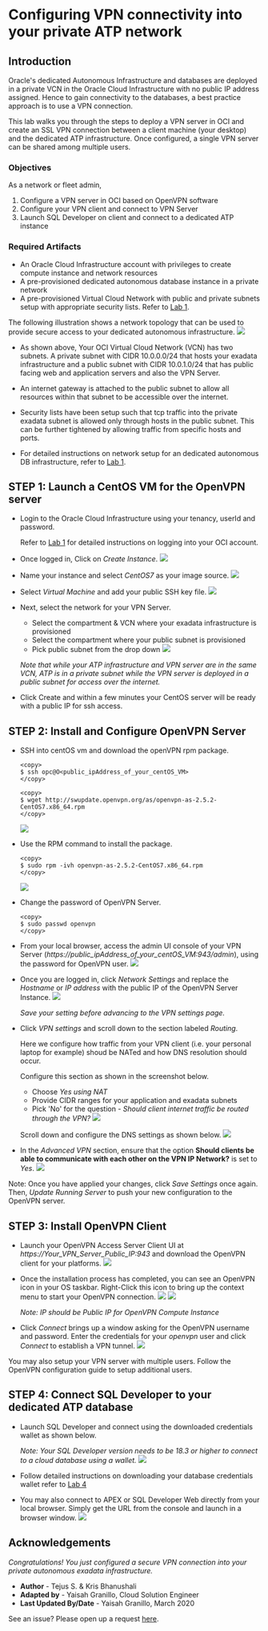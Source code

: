 # Configuring VPN connectivity into your private ATP network

## Introduction

Oracle's dedicated Autonomous Infrastructure and databases are deployed in a private VCN in the Oracle Cloud Infrastructure with no public IP address assigned. Hence to gain connectivity to the databases, a best practice approach is to use a VPN connection. 

This lab walks you through the steps to deploy a VPN server in OCI and create an SSL VPN connection between a client machine (your desktop) and the dedicated ATP infrastructure. Once configured, a single VPN server can be shared among multiple users.

### Objectives
As a network or fleet admin,

1. Configure a VPN server in OCI based on OpenVPN software
2. Configure your VPN client and connect to VPN Server
3. Launch SQL Developer on client and connect to a dedicated ATP instance


### Required Artifacts

- An Oracle Cloud Infrastructure account with privileges to create compute instance and network resources
- A pre-provisioned dedicated autonomous database instance in a private network
- A pre-provisioned Virtual Cloud Network with public and private subnets setup with appropriate security lists. Refer to [Lab 1](?lab=lab-1-prepare-private-network).


The following illustration shows a network topology that can be used to provide secure access to your dedicated autonomous infrastructure.
    ![](./images/highlevelSSL.png " ")

- As shown above, Your OCI Virtual Cloud Network (VCN) has two subnets. A private subnet with CIDR 10.0.0.0/24 that hosts your exadata infrastructure and a public subnet with CIDR 10.0.1.0/24 that has public facing web and application servers and also the VPN Server. 

- An internet gateway is attached to the public subnet to allow all resources within that subnet to be accessible over the internet.

- Security lists have been setup such that tcp traffic into the private exadata subnet is allowed only through hosts in the public subnet. This can be further tightened by allowing traffic from specific hosts and ports. 

- For detailed instructions on network setup for an dedicated autonomous DB infrastructure, refer to [Lab 1](?lab=lab-1-prepare-private-network).


## STEP 1: Launch a CentOS VM for the OpenVPN server

- Login to the Oracle Cloud Infrastructure using your tenancy, userId and password. 

    Refer to [Lab 1](?lab=lab-1-prepare-private-network) for detailed instructions on logging into your OCI account.

- Once logged in, Click on *Create Instance*.
    ![](./images/createCompute.png " ")

- Name your instance and select *CentOS7* as your image source. 
    ![](./images/ComputeImage.png " ")

- Select *Virtual Machine* and add your public SSH key file. 
    ![](./images/ComputeType.png " ")

-  Next, select the network for your VPN Server.
    - Select the compartment & VCN where your exadata infrastructure is provisioned
    - Select the compartment where your public subnet is provisioned
    - Pick public subnet from the drop down
    ![](./images/ComputeNetwork.png " ")

    *Note that while your ATP infrastructure and VPN server are in the same VCN, ATP is in a private subnet while the VPN server is deployed in a public subnet for access over the internet.*

-  Click Create and within a few minutes your CentOS server will be ready with a public IP for ssh access.

## STEP 2: Install and Configure OpenVPN Server

-   SSH into centOS vm and download the openVPN rpm package.

    ```
    <copy>
    $ ssh opc@O<public_ipAddress_of_your_centOS_VM>
    </copy>
    ```
    ```
    <copy>
    $ wget http://swupdate.openvpn.org/as/openvpn-as-2.5.2-CentOS7.x86_64.rpm
    </copy>
    ```
   
    ![](./images/openvpn_configure.jpeg " ")

-   Use the RPM command to install the package.

    ```
    <copy>
    $ sudo rpm -ivh openvpn-as-2.5.2-CentOS7.x86_64.rpm
    </copy>
    ```

    ![](./images/openvpn_url.jpeg " ")

-   Change the password of OpenVPN Server.

    ```
    <copy>
    $ sudo passwd openvpn
    </copy>
    ```

-    From your local browser, access the admin UI console of your VPN Server (*https://public_ipAddress_of_your_centOS_VM:943/admin*), using the password for OpenVPN user.
    ![](./images/openvpn_login.png " ")

-   Once you are logged in, click *Network Settings* and replace the *Hostname* or *IP address* with the public IP of the OpenVPN Server Instance.
    ![](./images/openvpn_network.png " ")

    *Save your setting before advancing to the VPN settings page.*

- Click *VPN settings* and scroll down to the section labeled *Routing*.

    Here we configure how traffic from your VPN client (i.e. your personal laptop for example) shoud be NATed and how DNS resolution should occur.

    Configure this section as shown in the screenshot below. 
    - Choose *Yes using NAT*
    - Provide CIDR ranges for your application and exadata subnets
    - Pick 'No' for the question - *Should client internet traffic be routed through the VPN?*
        ![](./images/vpn_NAT.png " ")


    Scroll down and configure the DNS settings as shown below.
        ![](./images/vpn_routing2.png " ")

-   In the *Advanced VPN* section, ensure that the option **Should clients be able to communicate with each other on the VPN IP Network?** is set to *Yes*.
    ![](./images/openvpn_advancedVPN.png " ")

Note: Once you have applied your changes, click *Save Settings* once again. Then, *Update Running Server* to push your new configuration to the OpenVPN server.

## STEP 3: Install OpenVPN Client

-   Launch your OpenVPN Access Server Client UI at *https://Your\_VPN\_Server\_Public\_IP:943* and download the OpenVPN client for your platforms.
    ![](./images/openvpn_client.png " ")
    
-   Once the installation process has completed, you can see an OpenVPN icon in your OS taskbar. Right-Click this icon to bring up the context menu to start your OpenVPN connection.
    ![](./images/openvpn_conn.png " ")
    ![](./images/openvpn_client_conn.png " ")
    
    *Note: IP should be Public IP for OpenVPN Compute Instance*

-   Click *Connect* brings up a window asking for the OpenVPN username and password. Enter the credentials for your *openvpn* user and click *Connect* to establish a VPN tunnel.
    ![](./images/openvpn_clientwindow.png " ")


You may also setup your VPN server with multiple users. Follow the OpenVPN configuration guide to setup additional users.


## STEP 4: Connect SQL Developer to your dedicated ATP database

- Launch SQL Developer and connect using the downloaded credentials wallet as shown below.

    *Note: Your SQL Developer version needs to be 18.3 or higher to connect to a cloud database using a wallet.*
        ![](./images/atpd_conn.png " ")
    
- Follow detailed instructions on downloading your database credentials wallet refer to [Lab 4](?lab=lab-4-provisioning-databases) 

- You may also connect to APEX or SQL Developer Web directly from your local browser. Simply get the URL from the console and launch in a browser window.
    ![](./images/atpd_application_apex.png " ")
        
## Acknowledgements

*Congratulations! You just configured a secure VPN connection into your private autonomous exadata infrastructure.*

- **Author** - Tejus S. & Kris Bhanushali
- **Adapted by** -  Yaisah Granillo, Cloud Solution Engineer
- **Last Updated By/Date** - Yaisah Granillo, March 2020

See an issue?  Please open up a request [here](https://github.com/oracle/learning-library/issues).